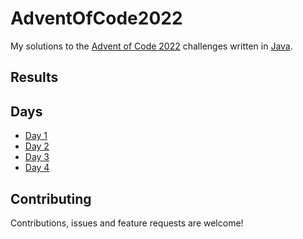 # AdventOfCode2022

My solutions to the [Advent of Code 2022](https://adventofcode.com/2022) challenges written
in [Java](https://www.java.com/en/).

## Results
<!--- advent_readme_stars table --->

## Days

- [Day 1](./src/coding/day01/Day01.java)
- [Day 2](./src/coding/day02/Day02.java)
- [Day 3](./src/coding/day03/Day03.java)
- [Day 4](./src/coding/day04/Day04.java)

## Contributing

Contributions, issues and feature requests are welcome!
